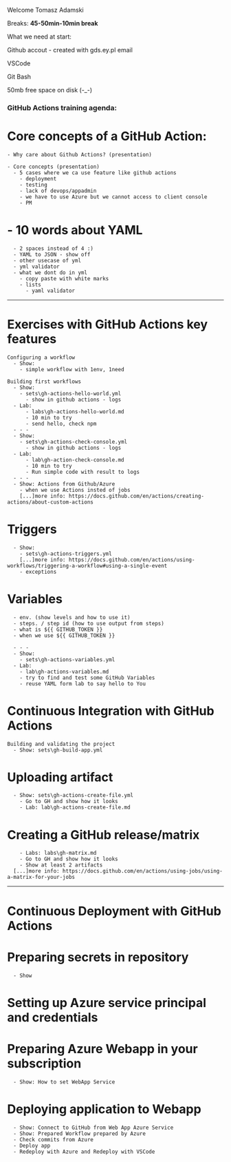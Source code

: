 Welcome
Tomasz Adamski

Breaks:
**45-50min-10min break**

What we need at start:

Github accout - created with gds.ey.pl email

VSCode

Git Bash

50mb free space on disk (-_-)


### GitHub Actions training agenda:
# Core concepts of a GitHub Action:
    - Why care about Github Actions? (presentation)
      
    - Core concepts (presentation)
      - 5 cases where we ca use feature like github actions
        - deployment
        - testing
        - lack of devops/appadmin
        - we have to use Azure but we cannot access to client console
        - PM
    
#   - 10 words about YAML
      - 2 spaces instead of 4 :)
      - YAML to JSON - show off
      - other usecase of yml
      - yml validator
      - what we dont do in yml
        - copy paste with white marks
        - lists
          - yaml validator 
--- 
# Exercises with  GitHub Actions key features
    Configuring a workflow
      - Show: 
        - simple workflow with 1env, 1need

    Building first workflows
      - Show: 
        - sets\gh-actions-hello-world.yml
          - show in github actions - logs
      - Lab: 
          - labs\gh-actions-hello-world.md
          - 10 min to try
          - send hello, check npm
      - - -
      - Show: 
        - sets\gh-actions-check-console.yml
          - show in github actions - logs
      - Lab: 
          - lab\gh-action-check-console.md
          - 10 min to try
          - Run simple code with result to logs
      - - -
      - Show: Actions from Github/Azure
        - when we use Actions insted of jobs
        [...]more info: https://docs.github.com/en/actions/creating-actions/about-custom-actions

#   Triggers
      - Show: 
        - sets\gh-actions-triggers.yml
        [...]more info: https://docs.github.com/en/actions/using-workflows/triggering-a-workflow#using-a-single-event
        - exceptions

#   Variables
      - env. (show levels and how to use it)
      - steps. / step id (how to use output from steps)
      - what is ${{ GITHUB_TOKEN }}
      - when we use ${{ GITHUB_TOKEN }}
      
      - - -
      - Show: 
        - sets\gh-actions-variables.yml
      - Lab: 
        - lab\gh-actions-variables.md
        - try to find and test some GitHub Variables 
        - reuse YAML form lab to say hello to You

#   Continuous Integration with GitHub Actions
    Building and validating the project
      - Show: sets\gh-build-app.yml

#   Uploading artifact
      - Show: sets\gh-actions-create-file.yml
        - Go to GH and show how it looks
        - Lab: lab\gh-actions-create-file.md

#   Creating a GitHub release/matrix
        - Labs: labs\gh-matrix.md
        - Go to GH and show how it looks
        - Show at least 2 artifacts
      [...]more info: https://docs.github.com/en/actions/using-jobs/using-a-matrix-for-your-jobs
---
#   Continuous Deployment with GitHub Actions
#     Preparing secrets in repository
      - Show
#     Setting up Azure service principal and credentials

#     Preparing Azure Webapp in your subscription
      - Show: How to set WebApp Service

#     Deploying application to Webapp
      - Show: Connect to GitHub from Web App Azure Service
      - Show: Prepared Workflow prepared by Azure
      - Check commits from Azure
      - Deploy app
      - Redeploy with Azure and Redeploy with VSCode
